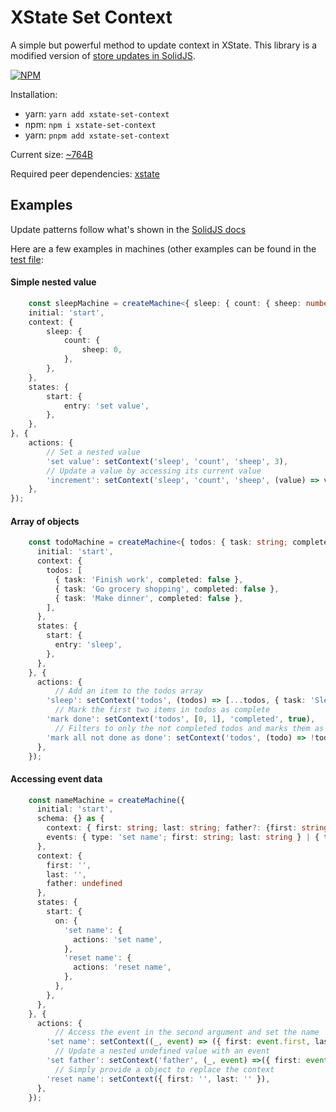 # XState Set Context

A simple but powerful method to update context in XState. This library is a modified version of [store updates in SolidJS](https://www.solidjs.com/docs/latest/api#updating-stores).

[![NPM](https://nodei.co/npm/xstate-set-context.png)](https://www.npmjs.com/package/xstate-set-context)

Installation:
- yarn: ``` yarn add xstate-set-context ```
- npm: ``` npm i xstate-set-context ```
- yarn: ``` pnpm add xstate-set-context ```

Current size: [~764B](https://bundlephobia.com/package/xstate-set-context@1.0.1)

Required peer dependencies: [xstate](https://www.npmjs.com/package/xstate)

## Examples

Update patterns follow what's shown in the [SolidJS docs](https://www.solidjs.com/docs/latest/api#updating-stores)

Here are a few examples in machines (other examples can be found in the [test file](./test/set-context.test.ts):

#### Simple nested value
```typescript
    const sleepMachine = createMachine<{ sleep: { count: { sheep: number } } }>({
    initial: 'start',
    context: {
        sleep: {
            count: {
                sheep: 0,
            },
        },
    },
    states: {
        start: {
            entry: 'set value',
        },
    },
}, {
    actions: {
        // Set a nested value
        'set value': setContext('sleep', 'count', 'sheep', 3),
        // Update a value by accessing its current value
        'increment': setContext('sleep', 'count', 'sheep', (value) => value + 1),
    },
});
```

#### Array of objects
```typescript
    const todoMachine = createMachine<{ todos: { task: string; completed: boolean }[]; }>({
      initial: 'start',
      context: {
        todos: [
          { task: 'Finish work', completed: false },
          { task: 'Go grocery shopping', completed: false },
          { task: 'Make dinner', completed: false },
        ],
      },
      states: {
        start: {
          entry: 'sleep',
        },
      },
    }, {
      actions: {
          // Add an item to the todos array
        'sleep': setContext('todos', (todos) => [...todos, { task: 'Sleep', completed: false }]),
          // Mark the first two items in todos as complete
        'mark done': setContext('todos', [0, 1], 'completed', true),
          // Filters to only the not completed todos and marks them as completed
        'mark all not done as done': setContext('todos', (todo) => !todo.completed, 'completed', true)
      },
    });
```

#### Accessing event data
```typescript
    const nameMachine = createMachine({
      initial: 'start',
      schema: {} as {
        context: { first: string; last: string; father?: {first: string; last: string; }  };
        events: { type: 'set name'; first: string; last: string } | { type: 'set father'; first: string; last: string } | { type: 'reset name' };
      },
      context: {
        first: '',
        last: '',
        father: undefined
      },
      states: {
        start: {
          on: {
            'set name': {
              actions: 'set name',
            },
            'reset name': {
              actions: 'reset name',
            },
          },
        },
      },
    }, {
      actions: {
          // Access the event in the second argument and set the name
        'set name': setContext((_, event) => ({ first: event.first, last: event.last })),
          // Update a nested undefined value with an event
        'set father': setContext('father', (_, event) =>({ first: event.first, last: event.last })),
          // Simply provide a object to replace the context
        'reset name': setContext({ first: '', last: '' }),
      },
    });
```

